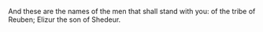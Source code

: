 And these are the names of the men that shall stand with you: of the tribe of Reuben; Elizur the son of Shedeur.
